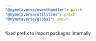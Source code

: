 ```yaml
---
"@mymetaverse/eventhandler": patch
"@mymetaverse/utilities": patch
"@mymetaverse/global": patch
---
```


fixed prefix to import packages internally
